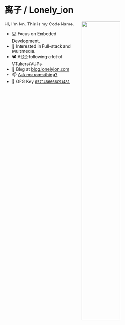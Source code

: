 # 离子 / Lonely_ion

<a href="https://github.com/wuhan005?tab=repositories">
  <img align="right" src="https://github-readme-stats.vercel.app/api?username=lonelyion&show_icons=true&title_color=A39EBC&icon_color=A39EBC&text_color=000&bg_color=ffffff&hide_border=true" width="50%" />
</a>

Hi, I'm Ion. This is my Code Name.

+ 💻 Focus on Embeded Development.
+ 🎨 Interested in Full-stack and Multimedia.
+ 🕊 <s>A [DD](https://zh.moegirl.org.cn/index.php?title=DD%E5%85%9A) following a lot of VTubers/VUPs.</s>
+ 🏡 Blog at [blog.lonelyion.com](https://blog.lonelyion.com)
+ 📫 [Ask me something?](https://box.lonelyion.com/_/lonelyion)
+ 🔑 GPG Key [`057C486666C93481`](https://keybase.io/lonely_ion/pgp_keys.asc)
